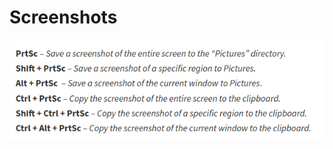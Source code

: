 # Screenshots
![529fc744d8a0861ab74b577a149b0e8c.png](../_resources/529fc744d8a0861ab74b577a149b0e8c.png)